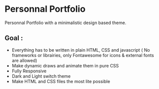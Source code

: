 <h1>Personnal Portfolio</h1>

Personnal Portfolio with a minimalistic design based theme.
<h2>Goal : </h2>
  <ul> 
  <li>Everything has to be written in plain HTML, CSS and javascript ( No frameworks or librairies, only Fontawesome for icons & external fonts are allowed)</li>
  <li>Make dynamic draws and animate them in pure CSS</li>
  <li>Fully Responsive</li>
  <li>Dark and Light switch theme</li>
  <li>Make HTML and CSS files the most lite possible</li>
</ul>
